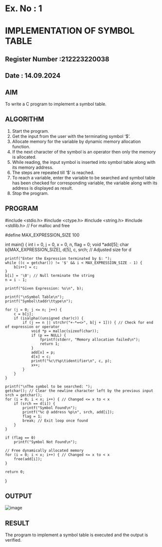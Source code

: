 # Ex. No : 1	
# IMPLEMENTATION OF SYMBOL TABLE 
## Register Number :212223220038
## Date : 14.09.2024

## AIM   
To write a C program to implement a symbol table.

## ALGORITHM
1.	Start the program.
2.	Get the input from the user with the terminating symbol ‘$’.
3.	Allocate memory for the variable by dynamic memory allocation function.
4.	If the next character of the symbol is an operator then only the memory is allocated.
5.	While reading, the input symbol is inserted into symbol table along with its memory address.
6.	The steps are repeated till ‘$’ is reached.
7.	To reach a variable, enter the variable to be searched and symbol table has been checked for corresponding variable, the variable along with its address is displayed as result.
8.	Stop the program. 

## PROGRAM

#include <stdio.h>
#include <ctype.h>
#include <string.h>
#include <stdlib.h> // For malloc and free

#define MAX_EXPRESSION_SIZE 100

int main() {
    int i = 0, j = 0, x = 0, n, flag = 0;
    void *add[5];
    char b[MAX_EXPRESSION_SIZE], d[5], c, srch; // Adjusted size for d

    printf("Enter the Expression terminated by $: ");
    while ((c = getchar()) != '$' && i < MAX_EXPRESSION_SIZE - 1) {
        b[i++] = c;
    }
    b[i] = '\0'; // Null terminate the string
    n = i - 1;

    printf("Given Expression: %s\n", b);

    printf("\nSymbol Table\n");
    printf("Symbol\taddr\ttype\n");

    for (j = 0; j <= n; j++) {
        c = b[j];
        if (isalpha((unsigned char)c)) {
            if (j == n || strchr("+-*=<>", b[j + 1])) { // Check for end of expression or operator
                void *p = malloc(sizeof(char));
                if (p == NULL) {
                    fprintf(stderr, "Memory allocation failed\n");
                    return 1;
                }
                add[x] = p;
                d[x] = c;
                printf("%c\t%p\tidentifier\n", c, p);
                x++;
            }
        }
    }

    printf("\nThe symbol to be searched: ");
    getchar(); // Clear the newline character left by the previous input
    srch = getchar();
    for (i = 0; i < x; i++) { // Changed <= x to < x
        if (srch == d[i]) {
            printf("Symbol Found\n");
            printf("%c @ address %p\n", srch, add[i]);
            flag = 1;
            break; // Exit loop once found
        }
    }

    if (flag == 0)
        printf("Symbol Not Found\n");

    // Free dynamically allocated memory
    for (i = 0; i < x; i++) { // Changed <= x to < x
        free(add[i]);
    }

    return 0;
}


## OUTPUT 
![image](https://github.com/user-attachments/assets/c03b34c1-431c-4f08-b552-e7265c3b04e3)

## RESULT
The program to implement a symbol table is executed and the output is verified.
